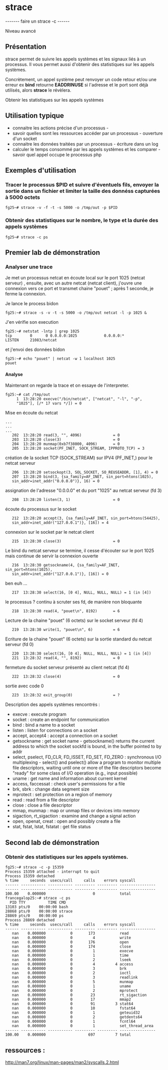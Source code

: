 # strace

------- faire un strace -c ------

Niveau avancé

## Présentation
strace permet de suivre les appels systèmes et les signaux liés à un processus. Il vous permet aussi d'obtenir des statistiques sur les appels systèmes.   

Concrètement, un appel système peut renvoyer un code retour et/ou une erreur ex **bind** retourne **EADDRINUSE** si l'adresse et le port sont déjà utilisés, alors **strace** le révèlera.

Obtenir les statistiques sur les appels systèmes 

## Utilisation typique
* connaitre les actions précise d'un processus - 
* savoir quelles sont les ressources accéder par un processus - ouverture d'un socket
* connaitre les données traitées par un processus - écriture dans un log
* calculer le temps consommé par les appels systèmes et les comparer - savoir quel appel occupe le processus php
 
## Exemples d'utilisation
### Tracer le processus $PID et suivre d'éventuels fils, envoyer la sortie dans un fichier et limiter la taille des donnéss capturées à 5000 octets  
```
fg25~# strace -v -f -t -s 5000 -o /tmp/out -p $PID
```
### Obtenir des statistiques sur le nombre, le type et la durée des appels systèmes    
```
fg25~# strace -c ps
```

## Premier lab de démonstration 

### Analyser une trace

Je met un processus netcat en écoute local sur le port 1025 (netcat serveur) , ensuite, avec un autre netcat (netcat client), j'ouvre une connexion vers ce port et transmet chaine "pouet" ; après 1 seconde, je ferme la connexion. 

Je lance le process bidon
```
fg25:~# strace -s -v -t -s 5000 -o /tmp/out netcat -l -p 1025 &
```

J'en vérifie son execution
```
fg25:~# netstat -lntp | grep 1025
tcp        0      0 0.0.0.0:1025            0.0.0.0:*               LISTEN     21083/netcat
```

et j'envoi des données bidon
```
fg25:~# echo "pouet" | netcat -w 1 localhost 1025
pouet
```

#### Analyse

Maintenant on regarde la trace et on essaye de l'interpreter.
```
fg25:~# cat /tmp/out
     1  13:28:20 execve("/bin/netcat", ["netcat", "-l", "-p",
     "1025"], [/* 17 vars */]) = 0
```
Mise en écoute du netcat 
```
...
...
...
   202  13:28:20 read(3, "", 4096)              = 0
   203  13:28:20 close(3)                       = 0
   204  13:28:20 munmap(0xb7f38000, 4096)       = 0
   205  13:28:20 socket(PF_INET, SOCK_STREAM, IPPROTO_TCP) = 3
```
création de la socket TCP (SOCK_STREAM) sur IPV4 (PF_INET,) pour le netcat serveur 
```
   206  13:28:20 setsockopt(3, SOL_SOCKET, SO_REUSEADDR, [1], 4) = 0
   207  13:28:20 bind(3, {sa_family=AF_INET, sin_port=htons(1025),
   sin_addr=inet_addr("0.0.0.0")}, 16) = 0
```
assignation de l'adresse "0.0.0.0" et du port "1025" au netcat serveur (fd 3)

```
   208  13:28:20 listen(3, 1)                   = 0
```
écoute du processus sur le socket 
```
   212  13:28:20 accept(3, {sa_family=AF_INET, sin_port=htons(54425),
   sin_addr=inet_addr("127.0.0.1")}, [16]) = 4
```
connexion sur le socket par le netcat client
```
   215  13:28:30 close(3)                       = 0
```
Le bind du netcat serveur se termine, il cesse d'écouter sur le port 1025 mais continue de servir la connexion ouverte  
```
   216  13:28:30 getsockname(4, {sa_family=AF_INET, sin_port=htons(1025),
   sin_addr=inet_addr("127.0.0.1")}, [16]) = 0
```
ben euh ...
```
   217  13:28:30 select(16, [0 4], NULL, NULL, NULL) = 1 (in [4])
```
le processus ? continu à scruter ses fd, de manière non bloquante
```
   218  13:28:30 read(4, "pouet\n", 8192)       = 6
```
Lecture de la chaine "pouet" (6 octets) sur le socket serveur (fd 4)
```
   219  13:28:30 write(1, "pouet\n", 6)         = 6
```
Ecriture de la chaine "pouet" (6 octets) sur la sortie standard du netcat serveur (fd 0)
```
   220  13:28:30 select(16, [0 4], NULL, NULL, NULL) = 1 (in [4])
   221  13:28:32 read(4, "", 8192)              = 0
```
fermeture du socket serveur présenté au client netcat (fd 4) 
```
   222  13:28:32 close(4)                       = 0
```
sortie avec code 0
```
   223  13:28:32 exit_group(0)                  = ?
```

Description des appels systèmes rencontrés :

* execve : execute program 
* socket : create an endpoint for communication
* bind : bind a name to a socket
* listen : listen for connections on a socket
* accept, accept4 : accept a connection on a socket
* getsockname : get socket name - getsockname() returns the current address to which the socket sockfd is bound, in the buffer pointed to by addr
* select,  pselect, FD_CLR, FD_ISSET, FD_SET, FD_ZERO : synchronous I/O multiplexing - select() and pselect() allow a program to monitor multiple file descriptors, waiting until one or more of the file descriptors become "ready" for some class of I/O operation (e.g., input possible)
* uname : get name and information about current kernel
* access, faccessat : check user's permissions for a file
* brk, sbrk : change data segment size
* mprotect : set protection on a region of memory
* read : read from a file descriptor
* close : close a file descriptor
* mmap, munmap : map or unmap files or devices into memory
* sigaction, rt_sigaction : examine and change a signal action
* open, openat, creat : open and possibly create a file
* stat, fstat, lstat, fstatat : get file status

## Second lab de démonstration 

### Obtenir des statistiques sur les appels systèmes.

```
fg25:~# strace -c -p 15359
Process 15359 attached - interrupt to quit
Process 15359 detached
% time     seconds  usecs/call     calls    errors syscall
------ ----------- ----------- --------- --------- ----------------
------ ----------- ----------- --------- --------- ----------------
100.00    0.000000                     0           total
francegalop25:~# strace -c ps
  PID TTY          TIME CMD
13103 pts/0    00:00:00 bash
28868 pts/0    00:00:00 strace
28869 pts/0    00:00:00 ps
Process 28869 detached
% time     seconds  usecs/call     calls    errors syscall
------ ----------- ----------- --------- --------- ----------------
   nan    0.000000           0       173           read
   nan    0.000000           0         4           write
   nan    0.000000           0       176           open
   nan    0.000000           0       174           close
   nan    0.000000           0         1           execve
   nan    0.000000           0         1           time
   nan    0.000000           0         2           lseek
   nan    0.000000           0         4         4 access
   nan    0.000000           0         3           brk
   nan    0.000000           0         2           ioctl
   nan    0.000000           0         3           readlink
   nan    0.000000           0         5           munmap
   nan    0.000000           0         1           uname
   nan    0.000000           0         2           mprotect
   nan    0.000000           0        23           rt_sigaction
   nan    0.000000           0        17           mmap2
   nan    0.000000           0        91         3 stat64
   nan    0.000000           0        10           fstat64
   nan    0.000000           0         1           geteuid32
   nan    0.000000           0         2           getdents64
   nan    0.000000           0         1           fcntl64
   nan    0.000000           0         1           set_thread_area
------ ----------- ----------- --------- --------- ----------------
100.00    0.000000                   697         7 total
```

## ressources :
http://man7.org/linux/man-pages/man2/syscalls.2.html 

